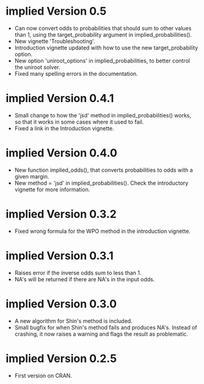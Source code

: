 

# implied Version 0.5
* Can now convert odds to probabilities that should sum to other values than 1, using the target_probability argument in implied_probabilities().
* New vignette 'Troubleshooting'.
* Introduction vignette updated with how to use the new target_probability option.
* New option 'uniroot_options' in implied_probabilities, to better control the uniroot solver.
* Fixed many spelling errors in the documentation.


# implied Version 0.4.1
* Small change to how the 'jsd' method in implied_probabilities() works, so that it works in some cases where it used to fail.
* Fixed a link in the Introduction vignette.


# implied Version 0.4.0
* New function implied_odds(), that converts probabilities to odds with a given margin.
* New method = 'jsd' in implied_probabilities(). Check the introductory vignette for more information.

# implied Version 0.3.2
* Fixed wrong formula for the WPO method in the introduction vignette.

# implied Version 0.3.1
* Raises error if the inverse odds sum to less than 1.
* NA's will be returned if there are NA's in the input odds.

# implied Version 0.3.0
* A new algorithm for Shin's method is included.
* Small bugfix for when Shin's method fails and produces NA's. Instead of crashing, it now raises a warning and flags the result as problematic.  


# implied Version 0.2.5
* First version on CRAN.
